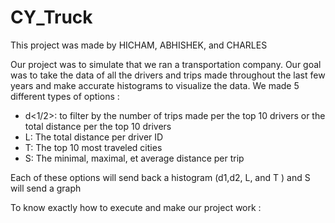 # CY_Truck
This project was made by HICHAM, ABHISHEK, and CHARLES

Our project was to simulate that we ran a transportation company. Our goal was to take the data of all the drivers and trips made throughout the last few years and make accurate histograms to visualize the data.
We made 5 different types of options : 
  - d<1/2>: to filter by the number of trips made per the top 10 drivers or the total distance per the top 10 drivers
  - L: The total distance per driver ID
  - T: The top 10 most traveled cities 
  - S: The minimal, maximal, et average distance per trip 

Each of these options will send back a histogram (d1,d2, L, and T ) and S will send a graph 

To know exactly how to execute and make our project work : 
